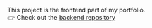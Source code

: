 This project is the frontend part of my portfolio.  
👉 Check out the [backend repository](https://github.com/anaserkinov/portfolio_backend)